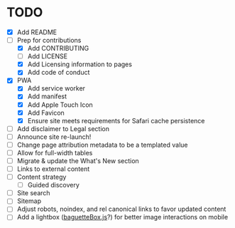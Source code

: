 # TODO

- [x] Add README
- [ ] Prep for contributions
  - [x] Add CONTRIBUTING
  - [ ] Add LICENSE
  - [x] Add Licensing information to pages
  - [x] Add code of conduct
- [x] PWA
  - [x] Add service worker
  - [x] Add manifest
  - [x] Add Apple Touch Icon
  - [x] Add Favicon
  - [x] Ensure site meets requirements for Safari cache persistence
- [ ] Add disclaimer to Legal section
- [ ] Announce site re-launch!
- [ ] Change page attribution metadata to be a templated value
- [ ] Allow for full-width tables
- [ ] Migrate & update the What's New section
- [ ] Links to external content
- [ ] Content strategy
  - [ ] Guided discovery
- [ ] Site search
- [ ] Sitemap
- [ ] Adjust robots, noindex, and rel canonical links to favor updated content
- [ ] Add a lightbox ([baguetteBox.js][1]?) for better image interactions on mobile

[1]: https://github.com/feimosi/baguetteBox.js
